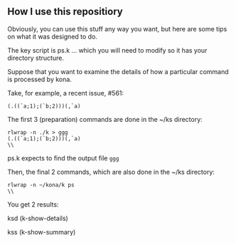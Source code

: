 

How I use this repositiory
-----------

Obviously, you can use this stuff any way you want, but here are some tips on what it was designed to do.

The key script is ps.k ...  which you will need to modify so it has your directory structure.

Suppose that you want to examine the details of how a particular command is processed by kona.

Take, for example, a recent issue, #561:
```
(.((`a;1);(`b;2)))(,`a)
```
The first 3 (preparation) commands are done in the ~/ks directory:
```
rlwrap -n ./k > ggg
(.((`a;1);(`b;2)))(,`a)
\\
```
ps.k expects to find the output file ```ggg```

Then, the final 2 commands, which are also done in the ~/ks directory:
```
rlwrap -n ~/kona/k ps
\\
```
You get 2 results:

ksd	(k-show-details)

kss	(k-show-summary)




